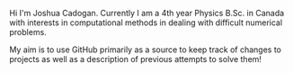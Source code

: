 Hi I'm Joshua Cadogan. Currently I am a 4th year Physics B.Sc. in Canada with interests in computational methods in dealing with difficult numerical problems.

My aim is to use GitHub primarily as a source to keep track of changes to projects as well as a description of previous attempts to solve them!

